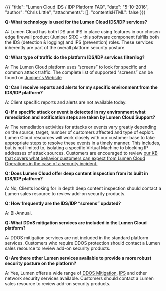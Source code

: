 {{{
  "title": "Lumen Cloud IDS / IDP Platform FAQ",
  "date": "5-10-2016",
  "author": "Chris Little",
  "attachments": [],
  "contentIsHTML": false
}}}

**Q: What technology is used for the Lumen Cloud IDS/IDP services?**

A: Lumen Cloud has both IDS and IPS in place using features in our chosen edge firewall product (Juniper SRX) – this software component fulfills both the IDS (detection & logging) and IPS (prevention) roles.  These services inherently are part of the overall platform security posture.  

**Q: What type of traffic do the platform IDS/IDP services filter/log?**

A: The Lumen Cloud platform uses ”screens” to look for specific and common attack traffic.  The complete list of supported “screens” can be found on [Juniper's Website](https://www.juniper.net/techpubs/en_US/junos12.1x44/topics/reference/general/security-feature-attack-detection-prevention-support.html)

**Q: Can I receive reports and alerts for my specific environment from the IDS/IDP platform?**

A: Client specific reports and alerts are not available today.

**Q: If a specific attack or event is detected in my environment what remediation and notification steps are taken by Lumen Cloud Support?**

A: The remediation activities for attacks or events vary greatly depending on the source, target, number of customers affected and type of exploit.  Lumen Cloud resources will work closely with our customer base to take appropriate steps to resolve these events in a timely manner.  This includes, but is not limited to, isolating a specific Virtual Machine to blocking IP addresses of attack sources.    Customers are encouraged to review [our KB that covers what behavior customers can expect from Lumen Cloud Operations in the case of a security incident.](../../Support/what-can-you-expect-from-tier-3-on-a-security-issue.md)

**Q: Does Lumen Cloud offer deep content inspection from its built in IDS/IDP platform?**

A: No, Clients looking for in depth deep content inspection should contact a Lumen sales resource to review add-on security products.

**Q: How frequently are the IDS/IDP “screens” updated?**

A: Bi-Annual.

**Q: What DDoS mitigation services are included in the Lumen Cloud platform?**

A: DDOS mitigation services are not included in the standard platform services.  Customers who require DDOS protection should contact a Lumen sales resource to review add-on security products.

**Q: Are there other Lumen services available to provide a more robust security posture on the platform?**

A: Yes, Lumen offers a wide range of [DDOS Mitigation](https://www.centurylink.com/business/security/ddos-and-web-application.html), [IPS](https://www.ctl.io/intrusion-prevention-service/) and other network security services available.  Customers should contact a Lumen sales resource to review add-on security products.
